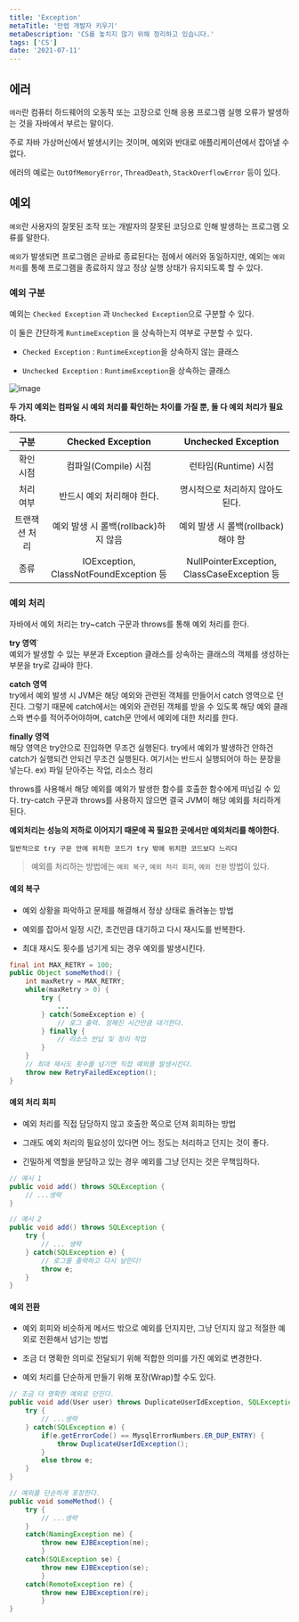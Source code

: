 ```yaml
---
title: 'Exception'
metaTitle: '만렙 개발자 키우기'
metaDescription: 'CS를 놓치지 않기 위해 정리하고 있습니다.'
tags: ['CS']
date: '2021-07-11'
---
```


## 에러

`에러`란 컴퓨터 하드웨어의 오동작 또는 고장으로 인해 응용 프로그램 실행 오류가 발생하는 것을 자바에서 부르는 말이다.

주로 자바 가상머신에서 발생시키는 것이며, 예외와 반대로 애플리케이션에서 잡아낼 수 없다.

에러의 예로는 `OutOfMemoryError`, `ThreadDeath`, `StackOverflowError` 등이 있다.

## 예외

`예외`란 사용자의 잘못된 조작 또는 개발자의 잘못된 코딩으로 인해 발생하는 프로그램 오류를 말한다.

`예외`가 발생되면 프로그램은 곧바로 종료된다는 점에서 에러와 동일하지만, 예외는 `예외 처리`를 통해 프로그램을 종료하지 않고 정상 실행 상태가 유지되도록 할 수 있다.

### 예외 구분

예외는 `Checked Exception` 과 `Unchecked Exception`으로 구분할 수 있다.

이 둘은 간단하게 `RuntimeException` 을 상속하는지 여부로 구분할 수 있다.

- `Checked Exception` : `RuntimeException`을 상속하지 않는 클래스

- `Unchecked Exception` : `RuntimeException`을 상속하는 클래스

![image](https://user-images.githubusercontent.com/51476083/125185092-9126b100-e25d-11eb-91b9-7100753a8b2f.png)

**두 가지 예외는 컴파일 시 예외 처리를 확인하는 차이를 가질 뿐, 둘 다 예외 처리가 필요하다.**

| 구분 | Checked Exception | Unchecked Exception |
| :---: | :---: | :---: |
| 확인 시점 | 컴파일(Compile) 시점 | 런타임(Runtime) 시점 |
| 처리 여부 | 반드시 예외 처리해야 한다. | 명시적으로 처리하지 않아도 된다. |
| 트랜잭션 처리 | 예외 발생 시 롤백(rollback)하지 않음 | 예외 발생 시 롤백(rollback)해야 함 |
| 종류 | IOException, <br/> ClassNotFoundException 등 | NullPointerException, <br/> ClassCaseException 등 |


### 예외 처리

자바에서 예외 처리는 try~catch 구문과 throws를 통해 예외 처리를 한다.

**try 영역**` <br/>
예외가 발생할 수 있는 부분과 Exception 클래스를 상속하는 클래스의 객체를 생성하는 부분을 try로 감싸야 한다.

**catch 영역** <br/>
try에서 예외 발생 시 JVM은 해당 예외와 관련된 객체를 만들어서 catch 영역으로 던진다. 그렇기 때문에 catch에서는 예외와 관련된 객체를 받을 수 있도록 해당 예외 클래스와 변수를 적어주어야하며, catch문 안에서 예외에 대한 처리를 한다.

**finally 영역** <br/>
해당 영역은 try안으로 진입하면 무조건 실행된다. try에서 예외가 발생하건 안하건 catch가 실행되건 안되건 무조건 실행된다. 여기서는 반드시 실행되어야 하는 문장을 넣는다.
ex) 파일 닫아주는 작업, 리소스 정리

throws를 사용해서 해당 예외를 예외가 발생한 함수를 호출한 함수에게 떠넘길 수 있다.
try-catch 구문과 throws를 사용하지 않으면 결국 JVM이 해당 예외를 처리하게 된다.

**예외처리는 성능의 저하로 이어지기 때문에 꼭 필요한 곳에서만 예외처리를 해야한다.** <br/>

    일반적으로 try 구문 안에 위치한 코드가 try 밖에 위치한 코드보다 느리다

> 예외를 처리하는 방법에는 `예외 복구`, `예외 처리 회피`, `예외 전환` 방법이 있다.

#### 예외 복구

- 예외 상황을 파악하고 문제를 해결해서 정상 상태로 돌려놓는 방법

- 예외를 잡아서 일정 시간, 조건만큼 대기하고 다시 재시도를 반복한다.

- 최대 재시도 횟수를 넘기게 되는 경우 예외를 발생시킨다.

```java
final int MAX_RETRY = 100;
public Object someMethod() {
    int maxRetry = MAX_RETRY;
    while(maxRetry > 0) {
        try {
            ...
        } catch(SomeException e) {
            // 로그 출력. 정해진 시간만큼 대기한다.
        } finally {
            // 리소스 반납 및 정리 작업
        }
    }
    // 최대 재시도 횟수를 넘기면 직접 예외를 발생시킨다.
    throw new RetryFailedException();
}
```

#### 예외 처리 회피

- 예외 처리를 직접 담당하지 않고 호출한 쪽으로 던져 회피하는 방법

- 그래도 예외 처리의 필요성이 있다면 어느 정도는 처리하고 던지는 것이 좋다.

- 긴밀하게 역할을 분담하고 있는 경우 예외를 그냥 던지는 것은 무책임하다.

```java
// 예시 1
public void add() throws SQLException {
    // ...생략
}

// 예시 2
public void add() throws SQLException {
    try {
        // ... 생략
    } catch(SQLException e) {
        // 로그를 출력하고 다시 날린다!
        throw e;
    }
}
```

#### 예외 전환

- 예외 회피와 비슷하게 메서드 밖으로 예외를 던지지만, 그냥 던지지 않고 적절한 예외로 전환해서 넘기는 방법

- 조금 더 명확한 의미로 전달되기 위해 적합한 의미를 가진 예외로 변경한다.

- 예외 처리를 단순하게 만들기 위해 포장(Wrap)할 수도 있다.

```java
// 조금 더 명확한 예외로 던진다.
public void add(User user) throws DuplicateUserIdException, SQLException {
    try {
        // ...생략
    } catch(SQLException e) {
        if(e.getErrorCode() == MysqlErrorNumbers.ER_DUP_ENTRY) {
            throw DuplicateUserIdException();
        }
        else throw e;
    }
}

// 예외를 단순하게 포장한다.
public void someMethod() {
    try {
        // ...생략
    }
    catch(NamingException ne) {
        throw new EJBException(ne);
        }
    catch(SQLException se) {
        throw new EJBException(se);
        }
    catch(RemoteException re) {
        throw new EJBException(re);
        }
}
```
